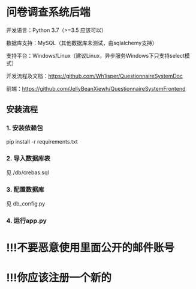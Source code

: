 # 问卷调查系统后端

开发语言：Python 3.7（>=3.5 应该可以）

数据库支持：MySQL（其他数据库未测试，由sqlalchemy支持）

支持平台：Windows/Linux（建议Linux，异步服务Windows下只支持select模式）

开发流程及文档：https://github.com/Wh1isper/QuestionnaireSystemDoc

前端：https://github.com/JellyBeanXiewh/QuestionnaireSystemFrontend

## 安装流程

### 1. 安装依赖包

pip install -r requirements.txt

### 2. 导入数据库表

见 /db/crebas.sql

### 3. 配置数据库

见 db_config.py

### 4. 运行app.py

# !!!不要恶意使用里面公开的邮件账号
# !!!你应该注册一个新的

